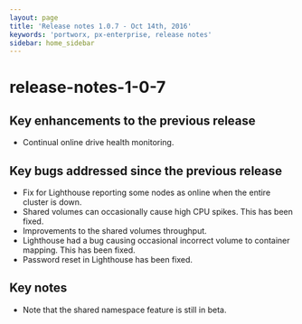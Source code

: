 ```yaml
---
layout: page
title: 'Release notes 1.0.7 - Oct 14th, 2016'
keywords: 'portworx, px-enterprise, release notes'
sidebar: home_sidebar
---
```


# release-notes-1-0-7

## Key enhancements to the previous release

* Continual online drive health monitoring.

## Key bugs addressed since the previous release

* Fix for Lighthouse reporting some nodes as online when the entire cluster is down.
* Shared volumes can occasionally cause high CPU spikes.  This has been fixed.
* Improvements to the shared volumes throughput.
* Lighthouse had a bug causing occasional incorrect volume to container mapping.  This has been fixed. 
* Password reset in Lighthouse has been fixed.

## Key notes

* Note that the shared namespace feature is still in beta.


